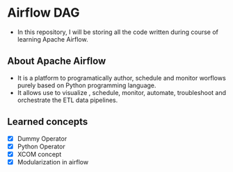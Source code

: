 # Airflow DAG
- In this repository, I will be storing all the code written during course of learning Apache Airflow.

## About Apache Airflow
- It is a platform to programatically author, schedule and monitor worflows purely based on Python programming language.
- It allows use to visualize , schedule, monitor, automate, troubleshoot and orchestrate the ETL data pipelines.


## Learned concepts
- [X] Dummy Operator
- [X] Python Operator
- [X] XCOM concept
- [X] Modularization in airflow